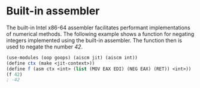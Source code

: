 # Built-in assembler

The built-in Intel x86-64 assembler facilitates performant implementations of numerical methods.
The following example shows a function for negating integers implemented using the built-in assembler.
The function then is used to negate the number *42*.

```Scheme
(use-modules (oop goops) (aiscm jit) (aiscm int))
(define ctx (make <jit-context>))
(define f (asm ctx <int> (list (MOV EAX EDI) (NEG EAX) (RET)) <int>))
(f 42)
; -42
```

